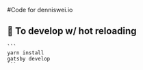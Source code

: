 #Code for denniswei.io

## 🚀 To develop w/ hot reloading

    ```
    yarn install
    gatsby develop
    ```